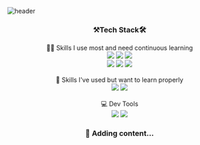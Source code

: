 ![header](https://capsule-render.vercel.app/api?type=soft&color=ADE3E2&fontColor=2AAA82&section=header&text=ardan&animation=twinkling&desc=Clinochlore%20Line.&descAlignY=80)
<h3 align="center">⚒Tech Stack🛠</h3>
<p align="center">
	👨‍💻 Skills I use most and need continuous learning<br/>
	<img src="https://img.shields.io/badge/HTML5-E34F26?style=flat-square&logo=HTML5&logoColor=white"/>
	<img src="https://img.shields.io/badge/CSS3-1572B6?style=flat-square&logo=CSS3&logoColor=white"/>
	<img src="https://img.shields.io/badge/JavaScript-F7DF1E?style=flat-square&logo=JavaScript&logoColor=white"/>
	<br/>
	<img src="https://img.shields.io/badge/Java-007396?style=flat-square&logo=Java&logoColor=white"/>
	<img src="https://img.shields.io/badge/Spring Boot-6DB33F?style=flat-square&logo=Spring-Boot&logoColor=white"/>
	<img src="https://img.shields.io/badge/PostgreSQL-4169E1?style=flat-square&logo=PostgreSQL&logoColor=white"/>
	<br/>
	<br/>📖 Skills I've used but want to learn properly
	<br/>
	<img src="https://img.shields.io/badge/Flutter-02569B?style=flat-square&logo=Flutter&logoColor=white"/>
	<img src="https://img.shields.io/badge/Amazon AWS-232F3E?style=flat-square&logo=Amazon-AWS&logoColor=white"/>
	<br/>
	<br/>💻 Dev Tools
	<br/>
	<img src="https://img.shields.io/badge/IntelliJ-000000?style=flat-square&logo=IntelliJ-IDEA&logoColor=white"/>
	<img src="https://img.shields.io/badge/VSCode-007ACC?style=flat-square&logo=Visual-Studio-Code&logoColor=white"/>
</p>	

<h3 align="center">🚧 Adding content...</h3>
